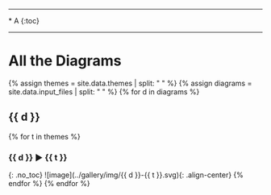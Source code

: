 <hr>
* A
{:toc}
<hr>

# All the Diagrams
{% assign themes = site.data.themes | split: " " %}
{% assign diagrams = site.data.input_files | split: " " %}
{% for d in diagrams %}
## {{ d }}
{% for t in themes %}
### {{ d }} ▶ {{ t }}
{: .no_toc}
![image](../gallery/img/{{ d }}-{{ t }}.svg){: .align-center}
{% endfor %}
{% endfor %}
